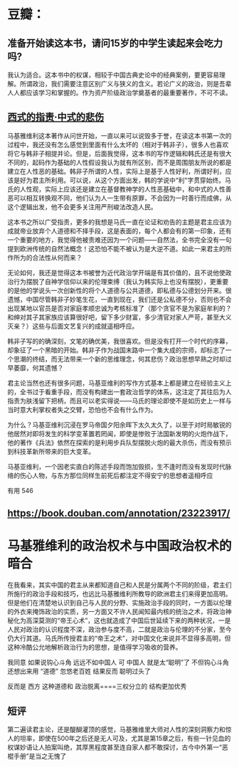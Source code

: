 # 豆瓣：

## 准备开始读这本书，请问15岁的中学生读起来会吃力吗?

我认为适合。这本书中的权谋，相较于中国古典史论中的经典案例，要更容易理解。所谓政治，我们需要注意区别广义与狭义的含义。若论广义的政治，则是吾辈人人都应该学习和掌握的。作为资产阶级政治学奠基者的最重要著作，不可不读。

## [西式的指责·中式的悲伤](https://book.douban.com/review/1157138/)

马基雅维利这本著作从问世开始，一直以来可以说毁多于誉，在读这本书第一次的过程中，我还没有怎么感觉到里面有什么太坏的（相对于韩非子），很多人也喜欢将它与韩非子相提并论。但是，后面我觉得，这本书的写作逻辑和韩氏还是有很大不同的，起码作为基础的人性假设我认为就有所区别，而不是周围朋友所说的都是建立在人性恶的基础。韩非子所谓的人性，实际上是基于人性好利，所谓好利，应该是好为君主所利用。可以说，从这个方面出发，韩的学说中“利"字贯穿始终。马氏的人性观，实际上应该还是建立在基督教神学的人性恶基础中，和中式的人性善恶可以相互转换观不同，他们认为人一生带有原罪，不会因为一时善行而成佛，从这个逻辑出发，他不会更多关注用严刑峻法改造人民。

这本书之所以广受指责，更多的我想是马氏一直在论证和劝告的主题是君主应该为成就帝业放弃个人道德和不择手段，这是表面的，每个人都会有的第一印象，还有一个重要的地方，我觉得他被责难还因为一个问题——自然法，全书完全没有一句提到欧洲传统的自然法概念！这恐怕不能不被认为是大逆不道。如此一来君主的所作所为的合法性从何而来？

无论如何，我还是觉得这本书被誉为近代政治学开端是有其价值的，且不说他使政治行为摆脱了自神学信仰以来的伦理束缚（我认为韩实际上也没有摆脱），更重要的是他的学说头一次创新性的将个人道德与公共道德，即私德与公德划分开来。很遗憾，中国尽管韩非子妙笔生花，一直到现在，我们还是公私德不分，否则也不会出现某地以官员是否对家庭孝顺忠诚为考核标准了（那个贪官不是为家庭牟利的？和绅对其子其家族应该算很好吧，留下多少财富，多少清官对家人严苛，甚至大义灭亲？）这些与后面文艺复兴的成就遥相呼应。

韩非子写的的确深刻，文笔的确优美，我很喜欢。但是没有打开一个时代的序幕，却象征了一个黑暗的开始。韩非子作为战国末路中一个集大成的宗师，却标志了一个思潮的终结，而无法带来一个新的思维理念，何其悲伤？政治思想早熟之时却过早萎靡，何其遗憾？

君主论当然也还有很多问题，马基亚维利的写作方式基本上都是建立在经验主义上的，全书过于看重手段，而没有构建出一套政治哲学的体系，这注定了其往后为人指责为肤浅留下把柄，而且可以老实得说——马氏的理论即使不是如历史上一样与当时意大利掌权者失之交臂，恐怕也不会有什么作为。

为什么？马基亚维利沉浸在罗马帝国夕阳余晖下太久太久了，以至于对时局敏锐的他居然对即将发生的科学变革置若罔闻，即使是惨败于法国新发明的火炮作战下，他的著作《兵法》依然在探索的是利用步兵队型摆脱火炮的最大杀伤，而没有预示到科技革新所带来的巨大变革。

马基亚维利，一个因老实直白的陈述手段而饱加毁损，生不逢时而没有发现时代脉络的伤心人物，与东方那位同样生前死后都注定不得安宁的思想者遥相呼应

有用 546

## https://book.douban.com/annotation/23223917/

# 马基雅维利的政治权术与中国政治权术的暗合

在我看来，其实中国的君主从来都知道自己和人民是分属两个不同的阶级，君主们所施行的政治手段和技巧，也远比马基雅维利所教导的欧洲君主们来得更加高明。但是他们在清楚地认识到自己与人民的分野、实施政治手段的同时，一方面以伦理的外衣来掩饰政治的实质，另一方面又不许人民闻知最内核的统治之术，将政治神秘化为高深莫测的“帝王心术”，这也就造成了中国后世延续下来的两种状况，一是人民对政治的认识程度不深，政治参与度不高，二就是政治与伦理的不分家，至今仍大行其道。马氏所传授君主的“帝王之术”，对中国文化来说并不显得多高明，但这种冷酷公允地解析政治行为的思想，是值得学习吸收的营养。

我同意 如果说钩心斗角 远远不如中国人 可 中国人 就是太“聪明”了 不但钩心斗角 还想出来用 “道德” 忽悠老百姓 结果反而 聪明过头了

反而是 西方 这种道德和 政治脱离====三权分立的 结构更加优秀

## 短评

第二遍读君主论，还是醍醐灌顶的感觉，马基雅维里大师对人性的深刻洞察力和惊人的坦率，即使在500年之后还是无人可及，尤其是第15章之后，有些一针见血的权谋妙语让人拍案叫绝，其厚黑程度甚至连自家人都不敢探讨，古今中外第一“恶棍手册”是当之无愧了
